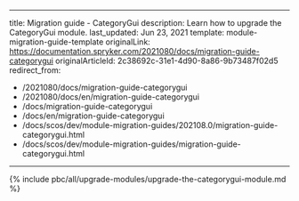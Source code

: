  
---
title: Migration guide - CategoryGui
description: Learn how to upgrade the CategoryGui module.
last_updated: Jun 23, 2021
template: module-migration-guide-template
originalLink: https://documentation.spryker.com/2021080/docs/migration-guide-categorygui
originalArticleId: 2c38692c-31e1-4d90-8a86-9b73487f02d5
redirect_from:
  - /2021080/docs/migration-guide-categorygui
  - /2021080/docs/en/migration-guide-categorygui
  - /docs/migration-guide-categorygui
  - /docs/en/migration-guide-categorygui
  - /docs/scos/dev/module-migration-guides/202108.0/migration-guide-categorygui.html
  - /docs/scos/dev/module-migration-guides/migration-guide-categorygui.html
---
{% include pbc/all/upgrade-modules/upgrade-the-categorygui-module.md %} <!-- To edit, see /_includes/pbc/all/upgrade-modules/upgrade-the-categorygui-module.md -->
